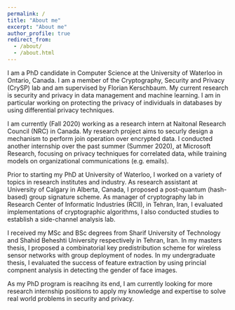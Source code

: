 ```yaml
---
permalink: /
title: "About me"
excerpt: "About me"
author_profile: true
redirect_from: 
  - /about/
  - /about.html
---
```


I am a PhD candidate in Computer Science at the University of Waterloo in Ontario, Canada. I am a member of the Cryptography, Security and Privacy (CrySP) lab and am supervised by Florian Kerschbaum. My current research is security and privacy in data management and machine learning. I am in particular working on protecting the privacy of individuals in databases by using differential privacy techniques. 

I am currently (Fall 2020) working as a research intern at Naitonal Research Council (NRC) in Canada. My research project aims to securly design a mechanism to perform join operation over encrypted data. I conducted another internship over the past summer (Summer 2020), at Microsoft Research, focusing on privacy techniques for correlated data, while training models on organizational communications (e.g. emails).

Prior to starting my PhD at University of Waterloo, I worked on a variety of topics in research institutes and industry. As research assistant at University of Calgary in Alberta, Canada, I proposed a post-quantum (hash-based) group signature scheme. As manager of cryptography lab in Research Center of Informatic Industries (RCII), in Tehran, Iran, I evaluated implementations of cryptographic algorithms, I also conducted studies to establish a side-channel analysis lab.  

I received my MSc and BSc degrees from Sharif University of Technology and Shahid Beheshti University respectively in Tehran, Iran. In my masters thesis, I proposed a combinatorial key predistribution scheme for wireless sensor networks with group deployment of nodes. In my undergraduate thesis, I evaluated the success of feature extraction by using princial compnent analysis in detecting the gender of face images. 

As my PhD program is reacihng its end, I am currently looking for more research internship positions to apply my knowledge and expertise to solve real world problems in security and privacy. 
